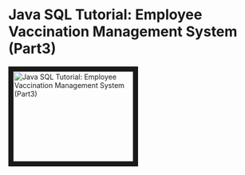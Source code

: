 # Java SQL Tutorial:  Employee Vaccination Management System (Part3)
<a href="http://www.youtube.com/watch?feature=player_embedded&v=cOa4hU0Voik" target="_blank"><img src="http://img.youtube.com/vi/cOa4hU0Voik/0.jpg" alt="Java SQL Tutorial:  Employee Vaccination Management System (Part3)" width="240" height="180" border="10" /></a>